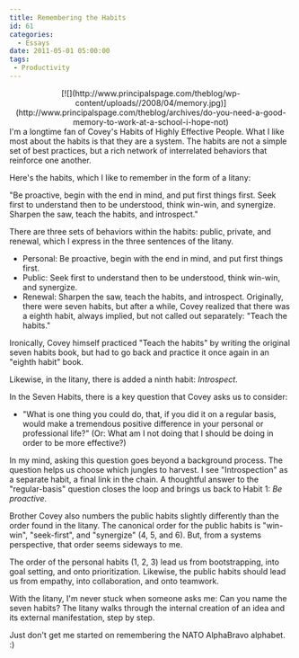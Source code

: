 ```yaml
---
title: Remembering the Habits
id: 61
categories:
  - Essays
date: 2011-05-01 05:00:00
tags:
 - Productivity
---
```


<div class="separator" style="clear:both;text-align:center;">[![](http://www.principalspage.com/theblog/wp-content/uploads//2008/04/memory.jpg)](http://www.principalspage.com/theblog/archives/do-you-need-a-good-memory-to-work-at-a-school-i-hope-not)</div>
I'm a longtime fan of Covey's Habits of Highly Effective People. What I like most about the habits is that they are a system. The habits are not a simple set of best practices, but a rich network of interrelated behaviors that reinforce one another.

Here's the habits, which I like to remember in the form of a litany:

"Be proactive, begin with the end in mind, and put first things first. Seek first to understand then to be understood, think win-win, and synergize. Sharpen the saw, teach the habits, and introspect."

There are three sets of behaviors within the habits: public, private, and renewal, which I express in the three sentences of the litany.

*   Personal: Be proactive, begin with the end in mind, and put first things first.
*   Public: Seek first to understand then to be understood, think win-win, and synergize.
*   Renewal: Sharpen the saw, teach the habits, and introspect.
Originally, there were seven habits, but after a while, Covey realized that there was a eighth habit, always implied, but not called out separately: "Teach the habits."

Ironically, Covey himself practiced "Teach the habits" by writing the original seven habits book, but had to go back and practice it once again in an "eighth habit" book.

Likewise, in the litany, there is added a ninth habit: _Introspect_.

In the Seven Habits, there is a key question that Covey asks us to consider:

*   "What is one thing you could do, that, if you did it on a regular basis, would make a tremendous positive difference in your personal or professional life?"
(Or: What am I not doing that I should be doing in order to be more effective?)

In my mind, asking this question goes beyond a background process. The question helps us choose which jungles to harvest. I see "Introspection" as a separate habit, a final link in the chain. A thoughtful answer to the "regular-basis" question closes the loop and brings us back to Habit 1: _Be proactive_.

Brother Covey also numbers the public habits slightly differently than the order found in the litany. The canonical order for the public habits is "win-win", "seek-first", and "synergize" (4, 5, and 6). But, from a systems perspective, that order seems sideways to me.

The order of the personal habits (1, 2, 3) lead us from bootstrapping, into goal setting, and onto prioritization. Likewise, the public habits should lead us from empathy, into collaboration, and onto teamwork.

With the litany, I'm never stuck when someone asks me: Can you name the seven habits? The litany walks through the internal creation of an idea and its external manifestation, step by step.

Just don't get me started on remembering the NATO AlphaBravo alphabet. :)